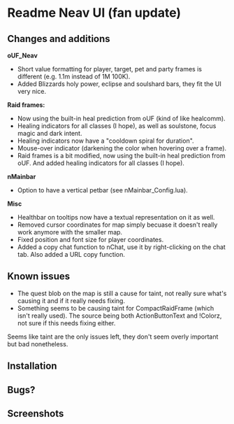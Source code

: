 # Readme Neav UI (fan update)

## Changes and additions

**oUF_Neav**

- Short value formatting for player, target, pet and party frames is different (e.g. 1.1m instead of 1M 100K).
- Added Blizzards holy power, eclipse and soulshard bars, they fit the UI very nice.

**Raid frames:**

- Now using the built-in heal prediction from oUF (kind of like healcomm).
- Healing indicators for all classes (I hope), as well as soulstone, focus magic and dark intent.
- Healing indicators now have a "cooldown spiral for duration".
- Mouse-over indicator (darkening the color when hovering over a frame).
- Raid frames is a bit modified, now using the built-in heal prediction from oUF. And added healing indicators for all classes (I hope).

**nMainbar**

- Option to have a vertical petbar (see nMainbar_Config.lua).

**Misc**

- Healthbar on tooltips now have a textual representation on it as well.
- Removed cursor coordinates for map simply becuase it doesn't really work anymore with the smaller map.
- Fixed position and font size for player coordinates.
- Added a copy chat function to nChat, use it by right-clicking on the chat tab. Also added a URL copy function.

## Known issues

- The quest blob on the map is still a cause for taint, not really sure what's causing it and if it really needs fixing.
- Something seems to be causing taint for CompactRaidFrame (which isn't really used). The source being both ActionButtonText and !Colorz, not sure if this needs fixing either.

Seems like taint are the only issues left, they don't seem overly important but bad nonetheless.


## Installation

## Bugs?

## Screenshots
